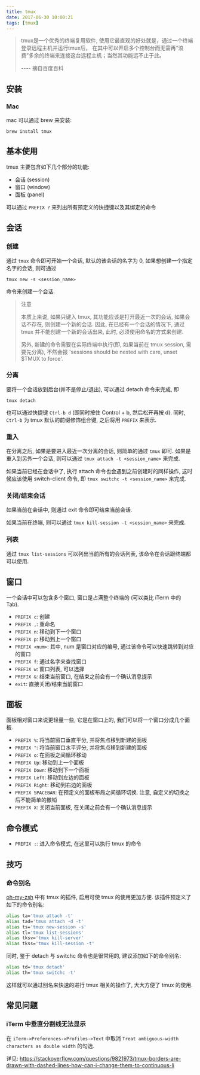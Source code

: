 ```yaml
---
title: tmux
date: 2017-06-30 10:00:21
tags: [tmux]
---
```

> tmux是一个优秀的终端复用软件, 使用它最直观的好处就是，通过一个终端登录远程主机并运行tmux后，
> 在其中可以开启多个控制台而无需再“浪费”多余的终端来连接这台远程主机；当然其功能远不止于此。
>
> ---- 摘自百度百科

## 安装

### Mac

mac 可以通过 brew 来安装:

`brew install tmux`

## 基本使用

tmux 主要包含如下几个部分的功能:

* 会话 (session)
* 窗口 (window)
* 面板 (panel)

可以通过 `PREFIX ?` 来列出所有预定义的快捷键以及其绑定的命令

## 会话

### 创建

通过 `tmux` 命令即可开始一个会话, 默认的该会话的名字为 0, 如果想创建一个指定名字的会话, 则可通过

`tmux new -s <session_name>`

命令来创建一个会话.

> 注意
>
> 本质上来说, 如果只键入 tmux, 其功能应该是打开最近一次的会话, 如果会话不存在,
> 则创建一个新的会话. 因此, 在已经有一个会话的情况下, 通过 tmux 并不能创建一个新的会话出来,
> 此时, 必须使用命名的方式来创建.
>
> 另外, 新建的命令需要在实际终端中执行(即, 如果当前在 tmux session, 需要先分离),
> 不然会报 'sessions should be nested with care, unset $TMUX to force'.

### 分离

要将一个会话放到后台(并不是停止/退出), 可以通过 detach 命令来完成, 即

`tmux detach`

也可以通过快捷键 `Ctrl-b d` (即同时按住 Control + b, 然后松开再按 d).
同时, `Ctrl-b` 为 tmux 默认的前缀修饰组合键, 之后将用 `PREFIX` 来表示.

### 重入

在分离之后, 如果是要进入最近一次分离的会话, 则简单的通过 `tmux` 即可.
如果是重入到另外一个会话, 则可以通过 `tmux attach -t <session_name>` 来完成.

如果当前已经在会话中了, 执行 attach 命令也会遇到之前创建时的同样操作,
这时候应该使用 switch-client 命令, 即 `tmux switchc -t <session_name>` 来完成.

### 关闭/结束会话

如果当前在会话中, 则通过 exit 命令即可结束当前会话.

如果当前在终端, 则可以通过 `tmux kill-session -t <session_name>` 来完成.

### 列表

通过 `tmux list-sessions` 可以列出当前所有的会话列表, 该命令在会话跟终端都可以使用.

## 窗口

一个会话中可以包含多个窗口, 窗口是占满整个终端的 (可以类比 iTerm 中的 Tab).

* `PREFIX c`: 创建
* `PREFIX ,`: 重命名
* `PREFIX n`: 移动到下一个窗口
* `PREFIX p`: 移动到上一个窗口
* `PREFIX <num>`: 其中, num 是窗口对应的编号, 通过该命令可以快速跳转到对应的窗口
* `PREFIX f`: 通过名字来查找窗口
* `PREFIX w`: 窗口列表, 可以选择
* `PREFIX &`: 结束当前窗口, 在结束之前会有一个确认消息提示
* `exit`: 直接关闭/结束当前窗口

## 面板

面板相对窗口来说更轻量一些, 它是在窗口上的, 我们可以将一个窗口分成几个面板.

* `PREFIX %`: 将当前窗口垂直平分, 并将焦点移到新建的面板
* `PREFIX "`: 将当前窗口水平评分, 并将焦点移到新建的面板
* `PREFIX o`: 在面板之间循环移动
* `PREFIX Up`: 移动到上一个面板
* `PREFIX Down`: 移动到下一个面板
* `PREFIX Left`: 移动到左边的面板
* `PREFIX Right`: 移动到右边的面板
* `PREFIX SPACEBAR`: 在预定义的面板布局之间循环切换. 注意, 自定义的切换之后不能简单的撤销
* `PREFIX X`: 关闭当前面板, 在关闭之前会有一个确认消息提示

<!-- more -->

## 命令模式

* `PREFIX :`: 进入命令模式, 在这里可以执行 tmux 的命令

## 技巧

### 命令别名

[oh-my-zsh](http://ohmyz.sh/) 中有 tmux 的插件, 启用可使 tmux 的使用更加方便.
该插件预定义了如下的命令别名:

```zsh
alias ta='tmux attach -t'
alias tad='tmux attach -d -t'
alias ts='tmux new-session -s'
alias tl='tmux list-sessions'
alias tksv='tmux kill-server'
alias tkss='tmux kill-session -t'
```

同时, 鉴于 detach 与 switchc 命令也是很常用的, 建议添加如下的命令别名:

```zsh
alias td='tmux detach'
alias th='tmux switchc -t'
```

这样就可以通过别名来快速的进行 tmux 相关的操作了, 大大方便了 tmux 的使用.

## 常见问题

### iTerm 中垂直分割线无法显示

在 `iTerm->Preferences->Profiles->Text` 中取消
`Treat ambiguous-width characters as double width` 的勾选.

详见: https://stackoverflow.com/questions/9821973/tmux-borders-are-drawn-with-dashed-lines-how-can-i-change-them-to-continuous-li
